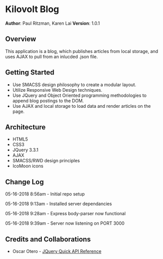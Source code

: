 # Kilovolt Blog

**Author**: Paul Ritzman, Karen Lai 
**Version**: 1.0.1

## Overview
This application is a blog, which publishes articles from local storage, and uses AJAX to pull from an inlucded .json file.

## Getting Started
* Use SMACSS design philosophy to create a modular layout.
* Utilize Responsive Web Design techniques.
* Use JQuery and Object Oriented programming methodologies to append blog postings to the DOM.
* Use AJAX and local storage to load data and render articles on the page.

## Architecture
* HTML5
* CSS3
* JQuery 3.3.1
* AJAX
* SMACSS/RWD design principles
* IcoMoon icons

## Change Log
05-16-2018 8:56am - Initial repo setup

05-16-2018 9:13am - Installed server dependancies

05-16-2018 9:28am - Express body-parser now functional

05-16-2018 9:39am - Server now listening on PORT 3000

## Credits and Collaborations

* Oscar Otero - [JQuery Quick API Reference](https://oscarotero.com/jquery/)